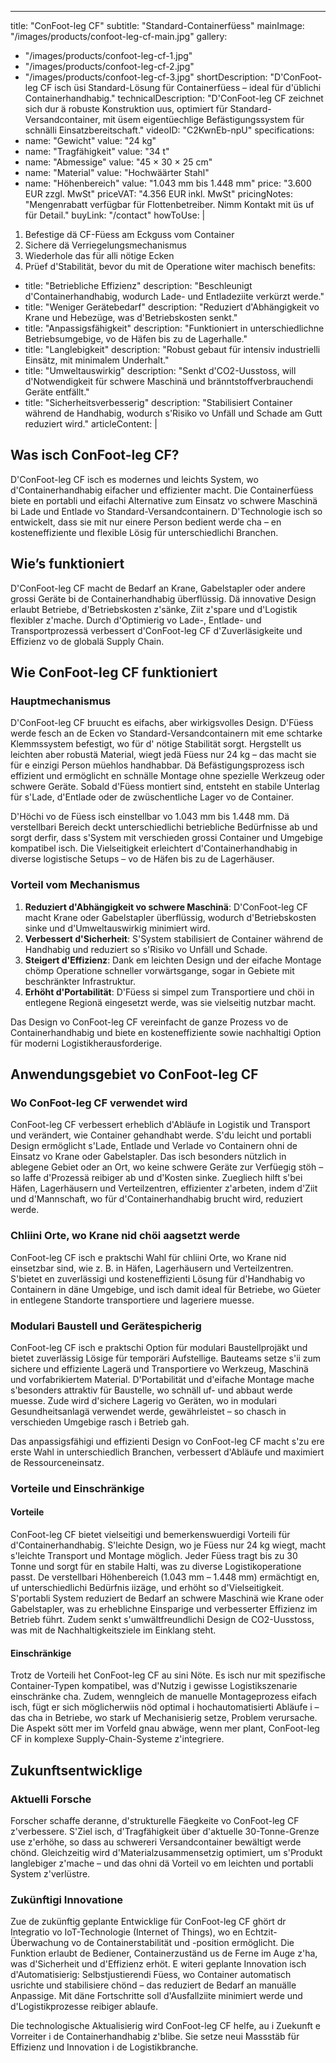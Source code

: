 ---
title: "ConFoot-leg CF"
subtitle: "Standard-Containerfüess"
mainImage: "/images/products/confoot-leg-cf-main.jpg"
gallery:
  - "/images/products/confoot-leg-cf-1.jpg"
  - "/images/products/confoot-leg-cf-2.jpg"
  - "/images/products/confoot-leg-cf-3.jpg"
shortDescription: "D'ConFoot-leg CF isch üsi Standard-Lösung für Containerfüess – ideal für d'üblichi Containerhandhabig."
technicalDescription: "D'ConFoot-leg CF zeichnet sich dur ä robuste Konstruktion uus, optimiert für Standard-Versandcontainer, mit üsem eigentüechlige Befästigungssystem für schnälli Einsatzbereitschaft."
videoID: "C2KwnEb-npU"
specifications:
  - name: "Gewicht"
    value: "24 kg"
  - name: "Tragfähigkeit"
    value: "34 t"
  - name: "Abmessige"
    value: "45 × 30 × 25 cm"
  - name: "Material"
    value: "Hochwäärter Stahl"
  - name: "Höhenbereich"
    value: "1.043 mm bis 1.448 mm"
price: "3.600 EUR zzgl. MwSt"
priceVAT: "4.356 EUR inkl. MwSt"
pricingNotes: "Mengenrabatt verfügbar für Flottenbetreiber. Nimm Kontakt mit üs uf für Detail."
buyLink: "/contact"
howToUse: |
  1. Befestige dä CF-Füess am Eckguss vom Container
  2. Sichere dä Verriegelungsmechanismus
  3. Wiederhole das für alli nötige Ecken
  4. Prüef d'Stabilität, bevor du mit de Operatione witer machisch
benefits:
  - title: "Betriebliche Effizienz"
    description: "Beschleunigt d'Containerhandhabig, wodurch Lade- und Entladeziite verkürzt werde."
  - title: "Weniger Gerätebedarf"
    description: "Reduziert d'Abhängigkeit vo Krane und Hebezüge, was d'Betriebskosten senkt."
  - title: "Anpassigsfähigkeit"
    description: "Funktioniert in unterschiedlichne Betriebsumgebige, vo de Häfen bis zu de Lagerhalle."
  - title: "Langlebigkeit"
    description: "Robust gebaut für intensiv industrielli Einsätz, mit minimalem Underhalt."
  - title: "Umweltauswirkig"
    description: "Senkt d'CO2-Uusstoss, will d'Notwendigkeit für schwere Maschinä und bränntstoffverbrauchendi Geräte entfällt."
  - title: "Sicherheitsverbesserig"
    description: "Stabilisiert Container während de Handhabig, wodurch s'Risiko vo Unfäll und Schade am Gutt reduziert wird."
articleContent: |
  ## Was isch ConFoot-leg CF?  

  D'ConFoot-leg CF isch es modernes und leichts System, wo d'Containerhandhabig eifacher und effizienter macht. Die Containerfüess biete en portabli und eifachi Alternative zum Einsatz vo schwere Maschinä bi Lade und Entlade vo Standard-Versandcontainern. D'Technologie isch so entwickelt, dass sie mit nur einere Person bedient werde cha – en kosteneffiziente und flexible Lösig für unterschiedlichi Branchen.  

  ## Wie’s funktioniert  

  D'ConFoot-leg CF macht de Bedarf an Krane, Gabelstapler oder andere grossi Geräte bi de Containerhandhabig überflüssig. Dä innovative Design erlaubt Betriebe, d'Betriebskosten z'sänke, Ziit z'spare und d'Logistik flexibler z'mache. Durch d'Optimierig vo Lade-, Entlade- und Transportprozessä verbessert d'ConFoot-leg CF d'Zuverläsigkeite und Effizienz vo de globalä Supply Chain.  

  ## Wie ConFoot-leg CF funktioniert

  ### Hauptmechanismus

  D'ConFoot-leg CF bruucht es eifachs, aber wirkigsvolles Design. D'Füess werde fesch an de Ecken vo Standard-Versandcontainern mit eme schtarke Klemmssystem befestigt, wo für d' nötige Stabilität sorgt. Hergstellt us leichten aber robustä Material, wiegt jedä Füess nur 24 kg – das macht sie für e einzigi Person müehlos handhabbar. Dä Befästigungsprozess isch effizient und ermöglicht en schnälle Montage ohne spezielle Werkzeug oder schwere Geräte. Sobald d'Füess montiert sind, entsteht en stabile Unterlag für s'Lade, d'Entlade oder de zwüschentliche Lager vo de Container.

  D'Höchi vo de Füess isch einstellbar vo 1.043 mm bis 1.448 mm. Dä verstellbari Bereich deckt unterschiedlichi betriebliche Bedürfnisse ab und sorgt derfir, dass s'System mit verschieden grossi Container und Umgebige kompatibel isch. Die Vielseitigkeit erleichtert d'Containerhandhabig in diverse logistische Setups – vo de Häfen bis zu de Lagerhäuser.

  ### Vorteil vom Mechanismus

  1. **Reduziert d'Abhängigkeit vo schwere Maschinä**: D'ConFoot-leg CF macht Krane oder Gabelstapler überflüssig, wodurch d'Betriebskosten sinke und d'Umweltauswirkig minimiert wird.  
  2. **Verbessert d'Sicherheit**: S'System stabilisiert de Container während de Handhabig und reduziert so s'Risiko vo Unfäll und Schade.  
  3. **Steigert d'Effizienz**: Dank em leichten Design und der eifache Montage chömp Operatione schneller vorwärtsgange, sogar in Gebiete mit beschränkter Infrastruktur.  
  4. **Erhöht d'Portabilität**: D'Füess si simpel zum Transportiere und chöi in entlegene Regionä eingesetzt werde, was sie vielseitig nutzbar macht.

  Das Design vo ConFoot-leg CF vereinfacht de ganze Prozess vo de Containerhandhabig und biete en kosteneffiziente sowie nachhaltigi Option für moderni Logistikherausforderige.


  ## Anwendungsgebiet vo ConFoot-leg CF  
  
  ### Wo ConFoot-leg CF verwendet wird  
  ConFoot-leg CF verbessert erheblich d'Abläufe in Logistik und Transport und verändert, wie Container gehandhabt werde. S'du leicht und portabli Design ermöglicht s'Lade, Entlade und Verlade vo Containern ohni de Einsatz vo Krane oder Gabelstapler. Das isch besonders nützlich in ablegene Gebiet oder an Ort, wo keine schwere Geräte zur Verfüegig stöh – so laffe d'Prozessä reibiger ab und d'Kosten sinke. Zuegliech hilft s'bei Häfen, Lagerhäusern und Verteilzentren, effizienter z'arbeten, indem d'Ziit und d'Mannschaft, wo für d'Containerhandhabig brucht wird, reduziert werde.

  ### Chliini Orte, wo Krane nid chöi aagsetzt werde
  ConFoot-leg CF isch e praktschi Wahl für chliini Orte, wo Krane nid einsetzbar sind, wie z. B. in Häfen, Lagerhäusern und Verteilzentren. S'bietet en zuverlässigi und kosteneffizienti Lösung für d'Handhabig vo Containern in däne Umgebige, und isch damit ideal für Betriebe, wo Güeter in entlegene Standorte transportiere und lageriere muesse.

  ### Modulari Baustell und Gerätespicherig  
  ConFoot-leg CF isch e praktschi Option für modulari Baustellprojäkt und bietet zuverlässig Lösige für temporäri Aufstellige. Bauteams setze s'ii zum sichere und effiziente Lagerä und Transportiere vo Werkzeug, Maschinä und vorfabrikiertem Material. D'Portabilität und d'eifache Montage mache s'besonders attraktiv für Baustelle, wo schnäll uf- und abbaut werde muesse. Zude wird d'sichere Lagerig vo Geräten, wo in modulari Gesundheitsanlagä verwendet werde, gewährleistet – so chasch in verschieden Umgebige rasch i Betrieb gah.

  Das anpassigsfähigi und effizienti Design vo ConFoot-leg CF macht s'zu ere erste Wahl in unterschiedlich Branchen, verbessert d'Abläufe und maximiert de Ressourceneinsatz.


  ### Vorteile und Einschränkige

  #### Vorteile

  ConFoot-leg CF bietet vielseitigi und bemerkenswuerdigi Vorteili für d'Containerhandhabig. S'leichte Design, wo je Füess nur 24 kg wiegt, macht s'leichte Transport und Montage möglich. Jeder Füess tragt bis zu 30 Tonne und sorgt für en stabile Halti, was zu diverse Logistikoperatione passt. De verstellbari Höhenbereich (1.043 mm – 1.448 mm) ermächtigt en, uf unterschiedlichi Bedürfnis iizäge, und erhöht so d'Vielseitigkeit. S'portabli System reduziert de Bedarf an schwere Maschinä wie Krane oder Gabelstapler, was zu erheblichne Einsparige und verbesserter Effizienz im Betrieb führt. Zudem senkt s'umwältfreundlichi Design de CO2-Uusstoss, was mit de Nachhaltigkeitsziele im Einklang steht.

  #### Einschränkige

  Trotz de Vorteili het ConFoot-leg CF au sini Nöte. Es isch nur mit spezifische Container-Typen kompatibel, was d'Nutzig i gewisse Logistikszenarie einschränke cha. Zudem, wenngleich de manuelle Montageprozess eifach isch, fügt er sich möglicherwiis nöd optimal i hochautomatisierti Abläufe i – das cha in Betriebe, wo stark uf Mechanisierig setze, Problem verursache. Die Aspekt sött mer im Vorfeld gnau abwäge, wenn mer plant, ConFoot-leg CF in komplexe Supply-Chain-Systeme z'integriere.


  ## Zukunftsentwicklige

  ### Aktuelli Forsche  
  Forscher schaffe deranne, d'strukturelle Fäegkeite vo ConFoot-leg CF z'verbessere. S'Ziel isch, d'Tragfähigkeit über d'aktuelle 30-Tonne-Grenze use z'erhöhe, so dass au schwereri Versandcontainer bewältigt werde chönd. Gleichzeitig wird d'Materialzusammensetzig optimiert, um s'Produkt langlebiger z'mache – und das ohni dä Vorteil vo em leichten und portabli System z'verlüstre.  
  ### Zukünftigi Innovatione  
  Zue de zukünftig geplante Entwicklige für ConFoot-leg CF ghört dr Integratio vo IoT-Technologie (Internet of Things), wo en Echtzit-Überwachung vo de Containerstabilität und -position ermöglicht. Die Funktion erlaubt de Bediener, Containerzuständ us de Ferne im Auge z'ha, was d'Sicherheit und d'Effizienz erhöt. E witeri geplante Innovation isch d'Automatisierig: Selbstjustierendi Füess, wo Container automatisch usrichte und stabilisiere chönd – das reduziert de Bedarf an manuälle Anpassige. Mit däne Fortschritte soll d'Ausfallziite minimiert werde und d'Logistikprozesse reibiger ablaufe.

  Die technologische Aktualisierig wird ConFoot-leg CF helfe, au i Zuekunft e Vorreiter i de Containerhandhabig z'blibe. Sie setze neui Massstäb für Effizienz und Innovation i de Logistikbranche.

